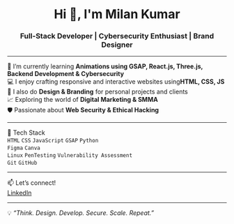 <h1 align="center">Hi 👋, I'm Milan Kumar</h1>
<h3 align="center">Full-Stack Developer | Cybersecurity Enthusiast | Brand Designer</h3>

---

🌱 I’m currently learning **Animations using GSAP, React.js, Three.js, Backend Development & Cybersecurity**  
💻 I enjoy crafting responsive and interactive websites using**HTML, CSS, JS**  
🎨 I also do **Design & Branding** for personal projects and clients  
📈 Exploring the world of **Digital Marketing & SMMA**  
🛡️ Passionate about **Web Security & Ethical Hacking**

---

🧰 Tech Stack  
`HTML` `CSS` `JavaScript` `GSAP` `Python`  
`Figma` `Canva`  
`Linux` `PenTesting` `Vulnerability Assessment`  
`Git` `GitHub`

---

📫 Let’s connect!  
[LinkedIn](https://www.linkedin.com/in/milanxcode)  

---

💡 *“Think. Design. Develop. Secure. Scale. Repeat.”*
